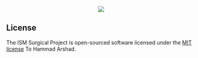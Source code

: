 <p align="center"><img src="https://ism-surgicals1.000webhostapp.com/images/logo.png" style="object-fit:cover;"></img></p>


## License

The ISM Surgical Project is open-sourced software licensed under the [MIT license](https://opensource.org/licenses/MIT) To Hammad Arshad.
